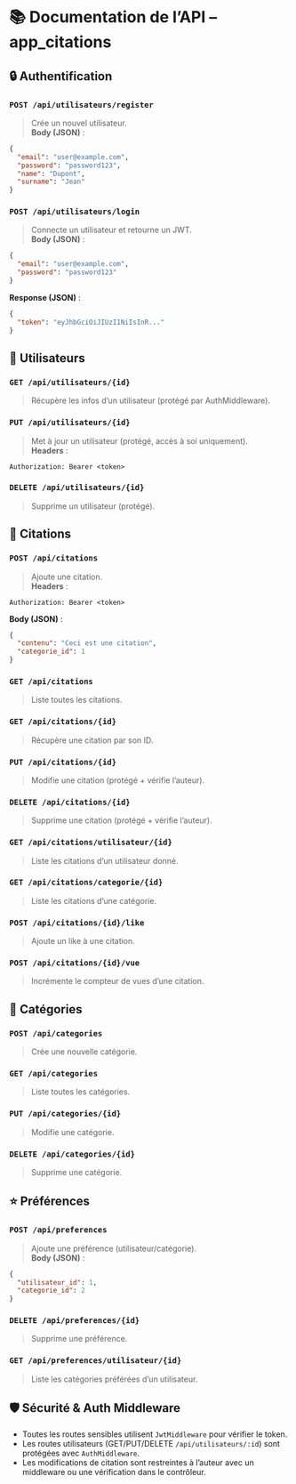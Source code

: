 # 📚 Documentation de l’API – app_citations

## 🔒 Authentification

### `POST /api/utilisateurs/register`
> Crée un nouvel utilisateur.  
**Body (JSON)** :
```json
{
  "email": "user@example.com",
  "password": "password123",
  "name": "Dupont",
  "surname": "Jean"
}
```

### `POST /api/utilisateurs/login`
> Connecte un utilisateur et retourne un JWT.  
**Body (JSON)** :
```json
{
  "email": "user@example.com",
  "password": "password123"
}
```
**Response (JSON)** :
```json
{
  "token": "eyJhbGciOiJIUzI1NiIsInR..."
}
```

## 👤 Utilisateurs

### `GET /api/utilisateurs/{id}`
> Récupère les infos d’un utilisateur (protégé par AuthMiddleware).

### `PUT /api/utilisateurs/{id}`
> Met à jour un utilisateur (protégé, accès à soi uniquement).  
**Headers** :
```
Authorization: Bearer <token>
```

### `DELETE /api/utilisateurs/{id}`
> Supprime un utilisateur (protégé).

## 🧠 Citations

### `POST /api/citations`
> Ajoute une citation.  
**Headers** :
```
Authorization: Bearer <token>
```
**Body (JSON)** :
```json
{
  "contenu": "Ceci est une citation",
  "categorie_id": 1
}
```

### `GET /api/citations`
> Liste toutes les citations.

### `GET /api/citations/{id}`
> Récupère une citation par son ID.

### `PUT /api/citations/{id}`
> Modifie une citation (protégé + vérifie l’auteur).

### `DELETE /api/citations/{id}`
> Supprime une citation (protégé + vérifie l’auteur).

### `GET /api/citations/utilisateur/{id}`
> Liste les citations d’un utilisateur donné.

### `GET /api/citations/categorie/{id}`
> Liste les citations d’une catégorie.

### `POST /api/citations/{id}/like`
> Ajoute un like à une citation.

### `POST /api/citations/{id}/vue`
> Incrémente le compteur de vues d’une citation.

## 📁 Catégories

### `POST /api/categories`
> Crée une nouvelle catégorie.

### `GET /api/categories`
> Liste toutes les catégories.

### `PUT /api/categories/{id}`
> Modifie une catégorie.

### `DELETE /api/categories/{id}`
> Supprime une catégorie.

## ⭐ Préférences

### `POST /api/preferences`
> Ajoute une préférence (utilisateur/catégorie).  
**Body (JSON)** :
```json
{
  "utilisateur_id": 1,
  "categorie_id": 2
}
```

### `DELETE /api/preferences/{id}`
> Supprime une préférence.

### `GET /api/preferences/utilisateur/{id}`
> Liste les catégories préférées d’un utilisateur.

## 🛡️ Sécurité & Auth Middleware

- Toutes les routes sensibles utilisent `JwtMiddleware` pour vérifier le token.
- Les routes utilisateurs (GET/PUT/DELETE `/api/utilisateurs/:id`) sont protégées avec `AuthMiddleware`.
- Les modifications de citation sont restreintes à l’auteur avec un middleware ou une vérification dans le contrôleur.

